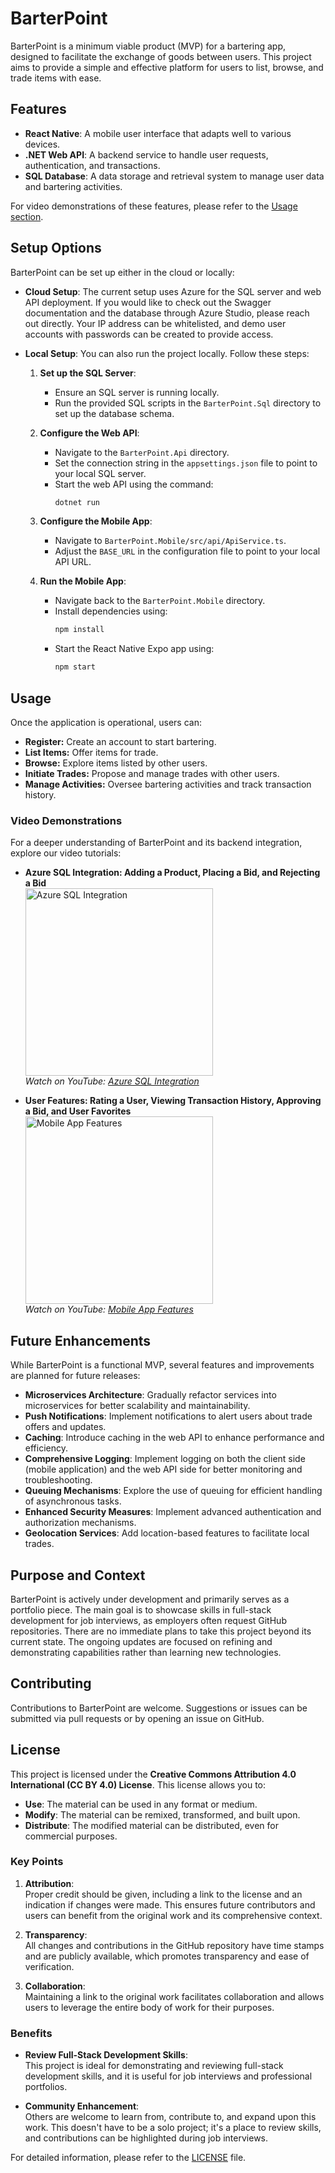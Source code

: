 # BarterPoint

BarterPoint is a minimum viable product (MVP) for a bartering app, designed to facilitate the exchange of goods between users. This project aims to provide a simple and effective platform for users to list, browse, and trade items with ease.

## Features

- **React Native**: A mobile user interface that adapts well to various devices.
- **.NET Web API**: A backend service to handle user requests, authentication, and transactions.
- **SQL Database**: A data storage and retrieval system to manage user data and bartering activities.

For video demonstrations of these features, please refer to the [Usage section](#usage).

## Setup Options

BarterPoint can be set up either in the cloud or locally:

- **Cloud Setup**: The current setup uses Azure for the SQL server and web API deployment. If you would like to check out the Swagger documentation and the database through Azure Studio, please reach out directly. Your IP address can be whitelisted, and demo user accounts with passwords can be created to provide access.

- **Local Setup**: You can also run the project locally. Follow these steps:

    1. **Set up the SQL Server**:
        - Ensure an SQL server is running locally.
        - Run the provided SQL scripts in the `BarterPoint.Sql` directory to set up the database schema.

    2. **Configure the Web API**:
        - Navigate to the `BarterPoint.Api` directory.
        - Set the connection string in the `appsettings.json` file to point to your local SQL server.
        - Start the web API using the command:
            ```sh
            dotnet run
            ```

    3. **Configure the Mobile App**:
        - Navigate to `BarterPoint.Mobile/src/api/ApiService.ts`.
        - Adjust the `BASE_URL` in the configuration file to point to your local API URL.

    4. **Run the Mobile App**:
        - Navigate back to the `BarterPoint.Mobile` directory.
        - Install dependencies using:
          ```sh
          npm install
          ```
        - Start the React Native Expo app using:
          ```sh
          npm start
          ```

## Usage

Once the application is operational, users can:

- **Register:** Create an account to start bartering.
- **List Items:** Offer items for trade.
- **Browse:** Explore items listed by other users.
- **Initiate Trades:** Propose and manage trades with other users.
- **Manage Activities:** Oversee bartering activities and track transaction history.

### Video Demonstrations

For a deeper understanding of BarterPoint and its backend integration, explore our video tutorials:

- **Azure SQL Integration: Adding a Product, Placing a Bid, and Rejecting a Bid**  
  <a href="https://youtu.be/zPqRwxAFm4k?si=HMBVvn4WwxGtXvWt">
    <img src="https://img.youtube.com/vi/zPqRwxAFm4k/0.jpg" alt="Azure SQL Integration" width="300"/>
  </a>  
  *Watch on YouTube: [Azure SQL Integration](https://youtu.be/zPqRwxAFm4k?si=HMBVvn4WwxGtXvWt)*

- **User Features: Rating a User, Viewing Transaction History, Approving a Bid, and User Favorites**  
  <a href="https://youtu.be/UssjjZkvYl0">
    <img src="https://img.youtube.com/vi/UssjjZkvYl0/0.jpg" alt="Mobile App Features" width="300"/>
  </a>  
  *Watch on YouTube: [Mobile App Features](https://youtu.be/UssjjZkvYl0)*

## Future Enhancements

While BarterPoint is a functional MVP, several features and improvements are planned for future releases:

- **Microservices Architecture**: Gradually refactor services into microservices for better scalability and maintainability.
- **Push Notifications**: Implement notifications to alert users about trade offers and updates.
- **Caching**: Introduce caching in the web API to enhance performance and efficiency.
- **Comprehensive Logging**: Implement logging on both the client side (mobile application) and the web API side for better monitoring and troubleshooting.
- **Queuing Mechanisms**: Explore the use of queuing for efficient handling of asynchronous tasks.
- **Enhanced Security Measures**: Implement advanced authentication and authorization mechanisms.
- **Geolocation Services**: Add location-based features to facilitate local trades.

## Purpose and Context

BarterPoint is actively under development and primarily serves as a portfolio piece. The main goal is to showcase skills in full-stack development for job interviews, as employers often request GitHub repositories. There are no immediate plans to take this project beyond its current state. The ongoing updates are focused on refining and demonstrating capabilities rather than learning new technologies.

## Contributing

Contributions to BarterPoint are welcome. Suggestions or issues can be submitted via pull requests or by opening an issue on GitHub.

## License

This project is licensed under the **Creative Commons Attribution 4.0 International (CC BY 4.0) License**. This license allows you to:

- **Use**: The material can be used in any format or medium.
- **Modify**: The material can be remixed, transformed, and built upon.
- **Distribute**: The modified material can be distributed, even for commercial purposes.

### Key Points

1. **Attribution**:  
   Proper credit should be given, including a link to the license and an indication if changes were made. This ensures future contributors and users can benefit from the original work and its comprehensive context.

2. **Transparency**:  
    All changes and contributions in the GitHub repository have time stamps and are publicly available, which promotes transparency and ease of verification.

3. **Collaboration**:  
   Maintaining a link to the original work facilitates collaboration and allows users to leverage the entire body of work for their purposes.

### Benefits

- **Review Full-Stack Development Skills**:  
    This project is ideal for demonstrating and reviewing full-stack development skills, and it is useful for job interviews and professional portfolios.

- **Community Enhancement**:  
   Others are welcome to learn from, contribute to, and expand upon this work. This doesn't have to be a solo project; it's a place to review skills, and contributions can be highlighted during job interviews.

For detailed information, please refer to the [LICENSE](./LICENSE) file.